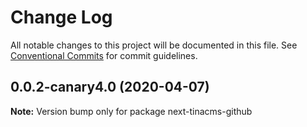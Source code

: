 # Change Log

All notable changes to this project will be documented in this file.
See [Conventional Commits](https://conventionalcommits.org) for commit guidelines.

## 0.0.2-canary4.0 (2020-04-07)

**Note:** Version bump only for package next-tinacms-github
